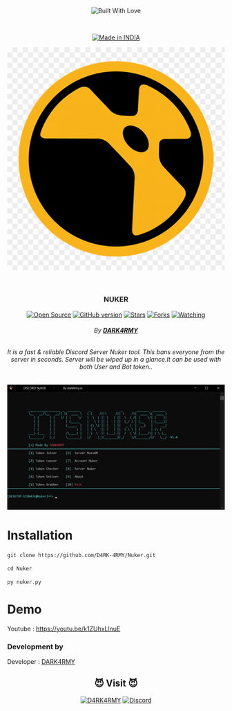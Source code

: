 <p align=center>
  <img title="Built With Love" src="https://forthebadge.com/images/badges/built-with-love.svg"></p>
  
  <br>
  
  <p align=center>
  <a href="https://dark4rmy.in/"><img title="Made in INDIA" src="https://img.shields.io/badge/MADE%20IN-INDIA-SCRIPT?colorA=%23ff8100&colorB=%23017e40&colorC=%23ff0000&style=for-the-badge"></a>
  </p>
  
  <p align="center">
  <img src="https://github.com/D4RK-4RMY/Nuker/blob/main/logo.png" alt=" Logo" />
</p>

  <br>
  
  ### <p align="center">NUKER<p align="center">
<p align=center>
  <a href="https://dark4rmy.in/"><img title="Open Source" src="https://img.shields.io/badge/Open%20Source-%E2%99%A5-red" ></a>
  <a href="https://dark4rmy.in/"><img title="GitHub version" src="https://d25lcipzij17d.cloudfront.net/badge.svg?id=gh&type=6&v=1.0&x2=0" ></a>
  <a href="https://dark4rmy.in/"><img title="Stars" src="https://img.shields.io/github/stars/D4RK-4RMY/Nuker?style=social" ></a>
  <a href="https://github.com/1ucif3r/network/members"><img title="Forks" src="https://img.shields.io/github/forks/D4RK-4RMY/Nuker?color=red&style=flat-square"></a>
  <a href="https://discord.gg/AmjbkceYvv"><img title="Watching" src="https://img.shields.io/discord/948652614575349790"></a>
 

###### <p align="center"> By [**DARK4RMY**](https://dark4rmy.in/)

###### <p align="center">It is a fast & reliable Discord Server Nuker tool. This bans everyone from the server in seconds. Server will be wiped up in a glance.It can be used with both User and Bot token.. <p align="center">


 

 <p align="center">

  <img src="https://github.com/D4RK-4RMY/Nuker/blob/main/nuker.png" alt="ss"/>

</p>
  
# Installation
`git clone https://github.com/D4RK-4RMY/Nuker.git`

`cd Nuker`

`py nuker.py`

# Demo 

Youtube : https://youtu.be/k1ZUhxLlnuE


### Development by

Developer : [DARK4RMY](https://dark4rmy.in/)


### <h2 align="center">😈 Visit 😈 </h2>
<p align="center">
<a href="https://dark4rmy.in/"><img title="D4RK4RMY" src="https://img.shields.io/badge/D4RK4RMY-%23E4405F.svg?&style=for-the-badge&logo=web&logoColor=white"></a>
<a href="https://discord.gg/AmjbkceYvv"><img title="Discord" src="https://img.shields.io/discord/948652614575349790?style=for-the-badge"></a>
</p>
